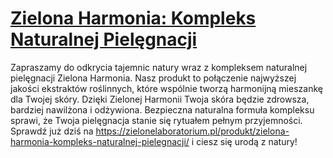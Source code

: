 # [Zielona Harmonia: Kompleks Naturalnej Pielęgnacji](https://zielonelaboratorium.pl/produkt/zielona-harmonia-kompleks-naturalnej-pielegnacji/)

Zapraszamy do odkrycia tajemnic natury wraz z kompleksem naturalnej pielęgnacji Zielona Harmonia. Nasz produkt to połączenie najwyższej jakości ekstraktów roślinnych, które wspólnie tworzą harmonijną mieszankę dla Twojej skóry. Dzięki Zielonej Harmonii Twoja skóra będzie zdrowsza, bardziej nawilżona i odżywiona. Bezpieczna naturalna formuła kompleksu sprawi, że Twoja pielęgnacja stanie się rytuałem pełnym przyjemności. Sprawdź już dziś na https://zielonelaboratorium.pl/produkt/zielona-harmonia-kompleks-naturalnej-pielegnacji/ i ciesz się urodą z natury!